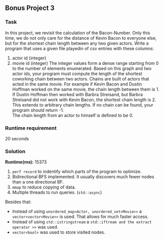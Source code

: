 ## Bonus Project 3
### Task
In this project, we revisit the calculation of the Bacon-Number.  Only this time, we
do not only care for the distance of Kevin Bacon to everyone else,  but for the shortest
chain length between any two given actors.
Write a program that uses a given file playedin of csv entries with these columns:
1.  actor id (integer)
2.  movie id (integer)
The integer values form a dense range starting from 0 to the number of elements enumerated.
Based  on  this  graph  and  two  actor  ids,  your  program  must  compute  the  length  of  the
shortest coworking chain between two actors.  Chains are built of actors that acted in the
same movie.  For example if Kevin Bacon and Dustin Hoffman worked on the same movie,
the chain length between them is 1.  If Dustin Hoffman then worked with Barbra Streisand,
but Barbra Streisand did not work with Kevin Bacon, the shortest chain length is 2.  This
extends to arbitrary chain lengths.  If no chain can be found, your program should return -1.  
The chain length from an actor to himself is defined to be 0.
### Runtime requirement
20 seconds

### Solution 
**Runtime(ms):** 15373   
1. `perf record` to indentify which parts of the program to optimize.
2. Bidirectional BFS implemented. It usually discovers much fewer nodes than a one directional BF.
3. `mmap` to reduce copying of data.
4. Multiple threads to run queries. (`std::async`)

Besides that:
- Instead of using `unordered_map<Actor, unordered_set<Movie>>` a `vector<vector<Movie>>` is used. That allows for much faster access.
- Instead of using `std::istringstream` a `std::iftream and the extract operator >>` was used.
- `vector<bool>` was used to store visited nodes.
